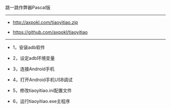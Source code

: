 ﻿跳一跳作弊器Pascal版

-------------

* http://axpokl.com/tiaoyitiao.zip

* https://github.com/axpokl/tiaoyitiao

-------------

* 1，安装adb软件

* 2，设定adb环境变量

* 3，连接Android手机

* 4，打开Android手机USB调试

* 5，修改tiaoyitiao.ini配置文件

* 6，运行tiaoyitiao.exe主程序
